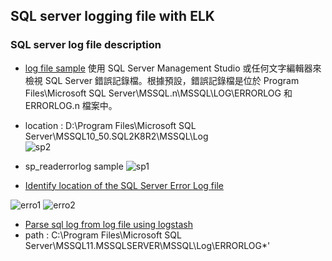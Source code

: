 ## SQL server logging file with ELK

### SQL server log file description


- [log file sample](https://sqlserver-help.com/2011/06/26/help-where-is-sql-server-errorlog/)
使用 SQL Server Management Studio 或任何文字編輯器來檢視 SQL Server 錯誤記錄檔。根據預設，錯誤記錄檔是位於 Program Files\Microsoft SQL Server\MSSQL.n\MSSQL\LOG\ERRORLOG 和 ERRORLOG.n 檔案中。

 - location : D:\Program Files\Microsoft SQL Server\MSSQL10_50.SQL2K8R2\MSSQL\Log\
 ![sp2](https://sqlserverhelpdotcom.files.wordpress.com/2011/06/log-folder.png)

- sp_readerrorlog sample
![sp1](https://sqlserverhelpdotcom.files.wordpress.com/2011/06/errorlog.png)

- [Identify location of the SQL Server Error Log file](https://www.mssqltips.com/sqlservertip/2506/identify-location-of-the-sql-server-error-log-file/)

 ![erro1](https://www.mssqltips.com/tipimages2/2506_image004.png)
 ![erro2](https://www.mssqltips.com/tipimages2/2506_image005.png)

- [Parse sql log from log file using logstash](http://stackoverflow.com/questions/27543568/parse-sql-log-from-log-file-using-logstash)
 - path : C:\Program Files\Microsoft SQL Server\MSSQL11.MSSQLSERVER\MSSQL\Log\ERRORLOG*'
